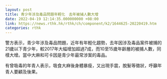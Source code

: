 ```yaml
---
layout: post
title: 青少年涉及毒品問題年輕化　去年被捕人數大增
date: 2022-04-19 12:14:35.000000000 +08:00
link: https://news.rthk.hk/rthk/ch/component/k2/1644625-20220419.htm
categories: rthk
---
```


警方表示，青少年涉及毒品問題，近年有年輕化趨勢，去年因涉及毒品案件被捕的21歲以下青少年，較2017年大幅增加超過7成，而10至15歲年齡層的被捕人數，同樣大增。當中大麻和可卡因是青少年最常涉案的毒品。

有曾吸毒的年青人表示，吸食大麻後身體暴瘦，又出現手震，脫髮等徵狀，呼籲年青人要顧及後果。
